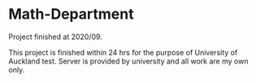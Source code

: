 # Math-Department
Project finished at 2020/09.

This project is finished within 24 hrs for the purpose of University of Auckland test.
Server is provided by university and all work are my own only.
